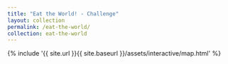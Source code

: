 ```yaml
---
title: "Eat the World! - Challenge"
layout: collection
permalink: /eat-the-world/
collection: eat-the-world
---
```

{% include '{{ site.url }}{{ site.baseurl }}/assets/interactive/map.html' %}